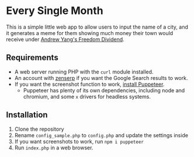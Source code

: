 # Every Single Month
This is a simple little web app to allow users to input the name of a city, and it generates a meme for them showing much money their town would receive under [Andrew Yang's Freedom Dividend](https://www.yang2020.com/policies/the-freedom-dividend/).

## Requirements
 - A web server running PHP with the `curl` module installed.
 - An account with [zenserp](https://zenserp.com/) if you want the Google Search results to work.
 - If you want the screenshot function to work, [install Puppeteer](https://developers.google.com/web/tools/puppeteer/get-started#installation).
    - Puppeteer has plenty of its own dependencies, including node and chromium, and some `x` drivers for headless systems.

## Installation
1. Clone the repository
2. Rename `config_sample.php` to `config.php` and update the settings inside
3. If you want screenshots to work, run `npm i puppeteer`
4. Run `index.php` in a web browser.